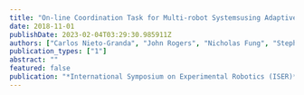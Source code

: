 ```yaml
---
title: "On-line Coordination Task for Multi-robot Systemsusing Adaptive Informative Sampling"
date: 2018-11-01
publishDate: 2023-02-04T03:29:30.985911Z
authors: ["Carlos Nieto-Granda", "John Rogers", "Nicholas Fung", "Stephanie Kemna", "Henrik I. Christensen", "Gaurav Sukhatme"]
publication_types: ["1"]
abstract: ""
featured: false
publication: "*International Symposium on Experimental Robotics (ISER)*"
---
```


